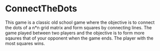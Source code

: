 # ConnectTheDots
This game is a classic old school game where the objective is to connect the dots of a n*n grid matrix and form squares by connecting lines. The game played between two players and the objective is to form more sqaures that of your opponent when the game ends. The player with the most squares wins.
